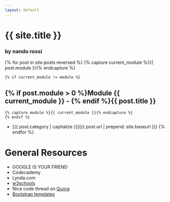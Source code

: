 ```yaml
---
layout: default
---
```


# {{ site.title }}

### by nando rossi

{% for post in site.posts reversed %}
	{% capture current_module %}{{ post.module }}{% endcapture %}

	{% if current_module != module %}
## {% if post.module > 0 %}Module {{ current_module }} - {% endif %}{{ post.title }}
	{% capture module %}{{ current_module }}{% endcapture %}
	{% endif %}

- [{{ post.category | capitalize }}]({{ post.url | prepend: site.baseurl }})
{% endfor %}

# General Resources
- GOOGLE IS YOUR FRIEND
- Codecademy
- Lynda.com
- [w3schools](http://www.w3schools.com/cssref/default.asp)
- Nice code thread on [Quora](http://www.quora.com/I-want-to-learn-how-to-code-Im-about-to-turn-28-Is-it-too-late-to-learn-If-not-where-do-I-even-begin/answer/Ahmed-Balfaqih)
- [Bootstrap templates](http://startbootstrap.com)